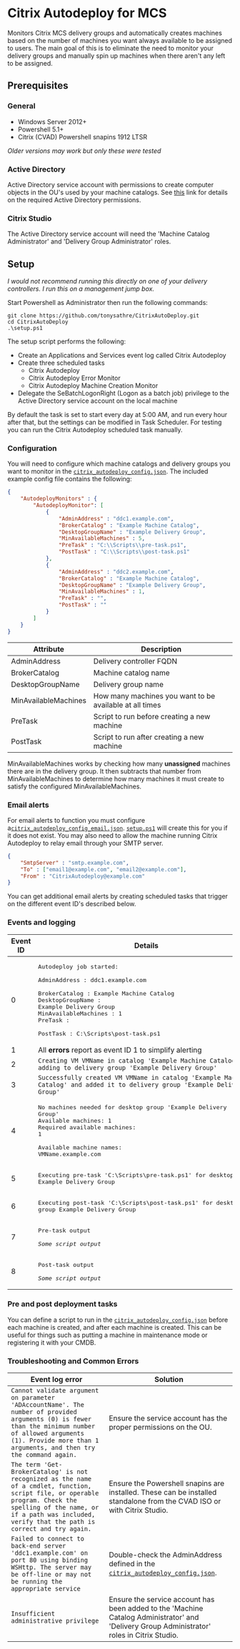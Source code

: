# Citrix Autodeploy for MCS
Monitors Citrix MCS delivery groups and automatically creates machines based on the number of machines you want always available to be assigned to users. The main goal of this is to eliminate the need to monitor your delivery groups and manually spin up machines when there aren't any left to be assigned.

## Prerequisites
### General
* Windows Server 2012+
* Powershell 5.1+
* Citrix (CVAD) Powershell snapins 1912 LTSR

_Older versions may work but only these were tested_

### Active Directory
Active Directory service account with permissions to create computer objects in the OU's used by your machine catalogs. See [this](https://support.citrix.com/article/CTX136282) link for details on the required Active Directory permissions.

### Citrix Studio
The Active Directory service account will need the 'Machine Catalog Administrator' and 'Delivery Group Administrator' roles.

## Setup
_I would not recommend running this directly on one of your delivery controllers. I run this on a management jump box._

Start Powershell as Administrator then run the following commands:
    
    git clone https://github.com/tonysathre/CitrixAutoDeploy.git
    cd CitrixAutoDeploy
    .\setup.ps1

The setup script performs the following:
* Create an Applications and Services event log called Citrix Autodeploy
* Create three scheduled tasks
  * Citrix Autodeploy
  * Citrix Autodeploy Error Monitor
  * Citrix Autodeploy Machine Creation Monitor
* Delegate the SeBatchLogonRight (Logon as a batch job) privilege to the Active Directory service account on the local machine

By default the task is set to start every day at 5:00 AM, and run every hour after that, but the settings can be modified in Task Scheduler. For testing you can run the Citrix Autodeploy scheduled task manually.

### Configuration
You will need to configure which machine catalogs and delivery groups you want to monitor in the [`citrix_autodeploy_config.json`](citrix_autodeploy_config.json.example). The included example config file  contains the following:
```json
{
    "AutodeployMonitors" : {
        "AutodeployMonitor": [
            {
                "AdminAddress" : "ddc1.example.com",
                "BrokerCatalog" : "Example Machine Catalog",
                "DesktopGroupName" : "Example Delivery Group",
                "MinAvailableMachines" : 5,
                "PreTask" : "C:\\Scripts\\pre-task.ps1",
                "PostTask" : "C:\\Scripts\\post-task.ps1"
            },
            {
                "AdminAddress" : "ddc2.example.com",
                "BrokerCatalog" : "Example Machine Catalog",
                "DesktopGroupName" : "Example Delivery Group",
                "MinAvailableMachines" : 1,
                "PreTask" : "",
                "PostTask" : ""
            }
        ]
    }
}
```

|Attribute|Description|
|--- | ---|
|AdminAddress         | Delivery controller FQDN
|BrokerCatalog        | Machine catalog name
|DesktopGroupName     | Delivery group name
|MinAvailableMachines | How many machines you want to be available at all times
|PreTask              | Script to run before creating a new machine
|PostTask             | Script to run after creating a new machine

MinAvailableMachines works by checking how many **unassigned** machines there are in the delivery group. It then subtracts that number from MinAvailableMachines to determine how many machines it must create to satisfy the configured MinAvailableMachines.

### Email alerts
For email alerts to function you must configure a[`citrix_autodeploy_config_email.json`](citrix_autodeploy_config_email.json.example). [`setup.ps1`](setup.ps1) will create this for you if it does not exist. You may also need to allow the machine running Citrix Autodeploy to relay email through your SMTP server.

```json
{
    "SmtpServer" : "smtp.example.com",
    "To" : ["email1@example.com", "email2@example.com"],
    "From" : "CitrixAutodeploy@example.com"
}
```

You can get additional email alerts by creating scheduled tasks that trigger on the different event ID's described below.

### Events and logging
|Event ID|Details|
|-- | --|
|0|<pre>Autodeploy job started: <br><br>AdminAddress         : ddc1.example.com <br>BrokerCatalog        : Example Machine Catalog <br>DesktopGroupName     : Example Delivery Group <br>MinAvailableMachines : 1 <br>PreTask              :  <br>PostTask             : C:\\Scripts\\post-task.ps1</pre>|
|1|All **errors** report as event ID 1 to simplify alerting|
|2|```Creating VM VMName in catalog 'Example Machine Catalog' and adding to delivery group 'Example Delivery Group'```|
|3|```Successfully created VM VMName in catalog 'Example Machine Catalog' and added it to delivery group 'Example Delivery Group'```|
|4|<pre>No machines needed for desktop group 'Example Delivery Group'<br>Available machines: 1<br>Required available machines: 1<br><br>Available machine names:<br>VMName.example.com<br></pre>|
|5|<pre>Executing pre-task 'C:\Scripts\pre-task.ps1' for desktop group Example Delivery Group</pre>|
|6|<pre>Executing post-task 'C:\Scripts\post-task.ps1' for desktop group Example Delivery Group</pre>|
|7|<pre>Pre-task output<br><br>_Some script output_</pre>|
|8|<pre>Post-task output<br><br>_Some script output_</pre>|

### Pre and post deployment tasks
You can define a script to run in the [`citrix_autodeploy_config.json`](citrix_autodeploy_config.json.example) before each machine is created, and after each machine is created. This can be useful for things such as putting a machine in maintenance mode or registering it with your CMDB.

### Troubleshooting and Common Errors
|Event log error|Solution|
|-- | --|
|```Cannot validate argument on parameter 'ADAccountName'. The number of provided arguments (0) is fewer than the minimum number of allowed arguments (1). Provide more than 1 arguments, and then try the command again.```|Ensure the service account has the proper permissions on the OU.
```The term 'Get-BrokerCatalog' is not recognized as the name of a cmdlet, function, script file, or operable program. Check the spelling of the name, or if a path was included, verify that the path is correct and try again.```|Ensure the Powershell snapins are installed. These can be installed standalone from the CVAD ISO or with Citrix Studio.
|```Failed to connect to back-end server 'ddc1.example.com' on port 80 using binding WSHttp. The server may be off-line or may not be running the appropriate service```|Double-check the AdminAddress defined in the [`citrix_autodeploy_config.json`](citrix_autodeploy_config.json.example).
|```Insufficient administrative privilege```|Ensure the service account has been added to the 'Machine Catalog Administrator' and 'Delivery Group Administrator' roles in Citrix Studio.
